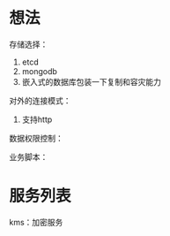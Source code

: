 # 想法

存储选择： 
1. etcd
2. mongodb
3. 嵌入式的数据库包装一下复制和容灾能力

对外的连接模式：
1. 支持http

数据权限控制：


业务脚本：


# 服务列表

kms：加密服务